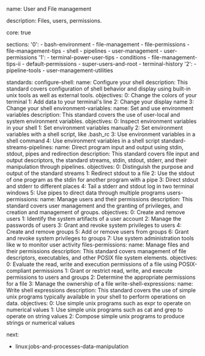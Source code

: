 name: User and File management

description: Files, users, permissions.

core: true

sections:
'0': - bash-environment - file-management - file-permissions - file-management-tips - shell - pipelines - user-management - user-permissions
'1': - terminal-power-user-tips - conditions - file-management-tips-ii - default-permissions - super-users-and-root - terminal-history
'2': - pipeline-tools - user-management-utilities

standards:
configure-shell:
name: Configure your shell
description: This standard covers configuration of shell behavior and display using built-in unix tools as well as external tools.
objectives:
0: Change the colors of your terminal
1: Add data to your terminal's line
2: Change your display name
3: Change your shell
environment-variables:
name: Set and use environment variables
description: This standard covers the use of user-local and system environment variables.
objectives:
0: Inspect environment variables in your shell
1: Set environment variables manually
2: Set environment variables with a shell script, like .bash_rc
3: Use environment variables in a shell command
4: Use environment variables in a shell script
standard-streams-pipelines:
name: Direct program input and output using stdin, stdout, pipes and redirection
description: This standard covers file input and output descriptors, the standard streams, stdin, stdout, stderr, and their manipulation through pipelines.
objectives:
0: Distinguish the purpose and output of the standard streams
1: Redirect stdout to a file
2: Use the stdout of one program as the stdin for another program with a pipe
3: Direct stdout and stderr to different places
4: Tail a stderr and stdout log in two terminal windows
5: Use pipes to direct data through multiple programs
users-permissions:
name: Manage users and their permissions
description: This standard covers user management and the granting of privileges, and creation and management of groups.
objectives:
0: Create and remove users
1: Identify the system artifacts of a user account
2: Manage the passwords of users
3: Grant and revoke system privileges to users
4: Create and remove groups
5: Add or remove users from groups
6: Grant and revoke system privileges to groups
7: Use system administration tools like w to monitor user activity
files-permissions:
name: Manage files and their permissions
description: This standard covers management of file descriptors, executables, and other POSIX file system elements.
objectives:
0: Evaluate the read, write and execution permissions of a file using POSIX-compliant permissions
1: Grant or restrict read, write, and execute permissions to users and groups
2: Determine the appropriate permissions for a file
3: Manage the ownership of a file
write-shell-expressions:
name: Write shell expressions
description: This standard covers the use of simple unix programs typically available in your shell to perform operations on data.
objectives:
0: Use simple unix programs such as expr to operate on numerical values
1: Use simple unix programs such as cat and grep to operate on string values
2: Compose simple unix programs to produce strings or numerical values

next:

- linux:jobs-and-processes-data-manipulation
